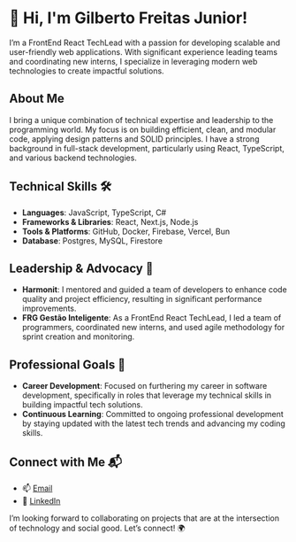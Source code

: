 # 👋 Hi, I'm Gilberto Freitas Junior!

I’m a FrontEnd React TechLead with a passion for developing scalable and user-friendly web applications. With significant experience leading teams and coordinating new interns, I specialize in leveraging modern web technologies to create impactful solutions.

## About Me

I bring a unique combination of technical expertise and leadership to the programming world. My focus is on building efficient, clean, and modular code, applying design patterns and SOLID principles. I have a strong background in full-stack development, particularly using React, TypeScript, and various backend technologies.

## Technical Skills 🛠️

- **Languages**: JavaScript, TypeScript, C#
- **Frameworks & Libraries**: React, Next.js, Node.js
- **Tools & Platforms**: GitHub, Docker, Firebase, Vercel, Bun
- **Database**: Postgres, MySQL, Firestore
  
## Leadership & Advocacy 🌟

- **Harmonit**: I mentored and guided a team of developers to enhance code quality and project efficiency, resulting in significant performance improvements.
- **FRG Gestão Inteligente**: As a FrontEnd React TechLead, I led a team of programmers, coordinated new interns, and used agile methodology for sprint creation and monitoring.

## Professional Goals 🚀

- **Career Development**: Focused on furthering my career in software development, specifically in roles that leverage my technical skills in building impactful tech solutions.
- **Continuous Learning**: Committed to ongoing professional development by staying updated with the latest tech trends and advancing my coding skills.

## Connect with Me 📬

- 📫 [Email](mailto:gilbertofreitas997@gmail.com)
- 🔗 [LinkedIn](https://www.linkedin.com/in/gilberto-freitas-junior-575362212/)

I’m looking forward to collaborating on projects that are at the intersection of technology and social good. Let’s connect! 🌍
